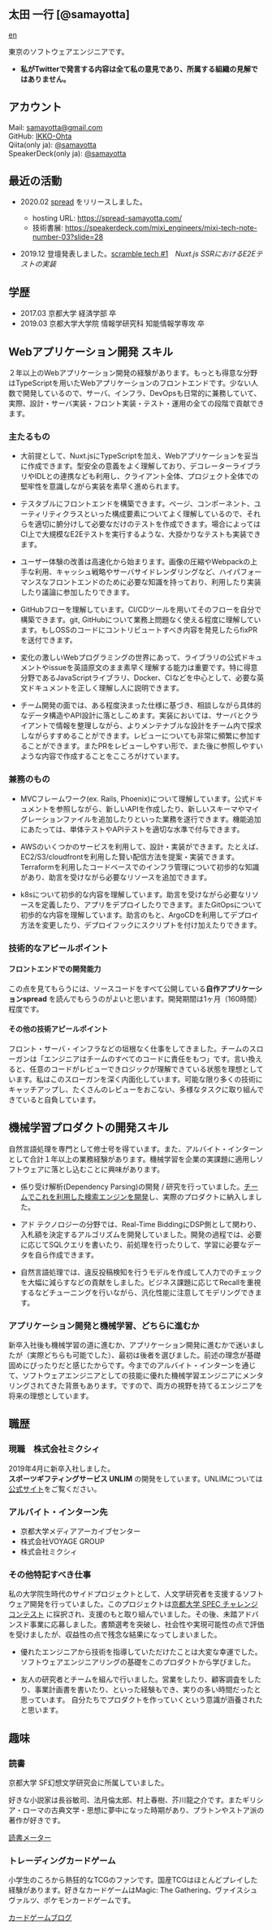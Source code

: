## 太田 一行 [@samayotta]
[en](./enREADME.md)

東京のソフトウェアエンジニアです。 

- **私がTwitterで発言する内容は全て私の意見であり、所属する組織の見解ではありません。**



## アカウント

Mail: samayotta@gmail.com  
GitHub: [IKKO-Ohta](https://github.com/IKKO-Ohta)  
Qiita(only ja): [@samayotta](https://qiita.com/samayotta)  
SpeakerDeck(only ja): [@samayotta](https://speakerdeck.com/samayotta)

## 最近の活動

- 2020.02 [spread](https://github.com/IKKO-Ohta/spread) をリリースしました。
  - hosting URL: https://spread-samayotta.com/
  - 技術書展: https://speakerdeck.com/mixi_engineers/mixi-tech-note-number-03?slide=28

- 2019.12 登壇発表しました。[scramble tech #1](https://scramble.connpass.com/event/157710/?utm_campaign=recent_events&utm_source=feed&utm_medium=atom)　*Nuxt.js SSRにおけるE2Eテストの実装*

## 学歴

- 2017.03 京都大学 経済学部 卒
- 2019.03 京都大学大学院 情報学研究科 知能情報学専攻 卒


## Webアプリケーション開発 スキル

２年以上のWebアプリケーション開発の経験があります。もっとも得意な分野はTypeScriptを用いたWebアプリケーションのフロントエンドです。少ない人数で開発しているので、サーバ、インフラ、DevOpsも日常的に兼務していて、実際、設計・サーバ実装・フロント実装・テスト・運用の全ての段階で貢献できます。


### 主たるもの
 - 大前提として、Nuxt.jsにTypeScriptを加え、Webアプリケーションを妥当に作成できます。型安全の意義をよく理解しており、デコレーターライブラリやIDLとの連携なども利用し、クライアント全体、プロジェクト全体での堅牢性を意識しながら実装を素早く進められます。 
 
- テスタブルにフロントエンドを構築できます。ページ、コンポーネント、ユーティリティクラスといった構成要素についてよく理解しているので、それらを適切に腑分けして必要なだけのテストを作成できます。場合によってはCI上で大規模なE2Eテストを実行するような、大掛かりなテストも実装できます。

- ユーザー体験の改善は高速化から始まります。画像の圧縮やWebpackの上手な利用、キャッシュ戦略やサーバサイドレンダリングなど、ハイパフォーマンスなフロントエンドのために必要な知識を持っており、利用したり実装したり議論に参加したりできます。  

- GitHubフローを理解しています。CI/CDツールを用いてそのフローを自分で構築できます。git, GitHubについて業務上問題なく使える程度に理解しています。もしOSSのコードにコントリビュートすべき内容を発見したらfixPRを送付できます。

- 変化の激しいWebプログラミングの世界にあって、ライブラリの公式ドキュメントやissueを英語原文のまま素早く理解する能力は重要です。特に得意分野であるJavaScriptライブラリ、Docker、CIなどを中心として、必要な英文ドキュメントを正しく理解し人に説明できます。  

- チーム開発の面では、ある程度決まった仕様に基づき、相談しながら具体的なデータ構造やAPI設計に落としこめます。実装においては、サーバとクライアントで情報を整理しながら、よりメンテナブルな設計をチーム内で探求しながらすすめることができます。レビューについても非常に頻繁に参加することができます。またPRをレビューしやすい形で、また後に参照しやすいような内容で作成することをこころがけています。 

### 兼務のもの

- MVCフレームワーク(ex. Rails, Phoenix)について理解しています。公式ドキュメントを参照しながら、新しいAPIを作成したり、新しいスキーマやマイグレーションファイルを追加したりといった業務を遂行できます。機能追加にあたっては、単体テストやAPIテストを適切な水準で付与できます。

- AWSのいくつかのサービスを利用して、設計・実装ができます。たとえば、EC2/S3/cloudfrontを利用した賢い配信方法を提案・実装できます。Terraformを利用したコードベースでのインフラ管理について初歩的な知識があり、助言を受けながら必要なリソースを追加できます。

- k8sについて初歩的な内容を理解しています。助言を受けながら必要なリソースを定義したり、アプリをデプロイしたりできます。またGitOpsについて初歩的な内容を理解しています。助言のもと、ArgoCDを利用してデプロイ方法を変更したり、デプロイフックにスクリプトを付け加えたりできます。
  
### 技術的なアピールポイント

#### フロントエンドでの開発能力

この点を見てもらうには、ソースコードをすべて公開している**自作アプリケーションspread** を読んでもらうのがよいと思います。開発期間は1ヶ月（160時間）程度です。

#### その他の技術アピールポイント

フロント・サーバ・インフラなどの垣根なく仕事をしてきました。チームのスローガンは「エンジニアはチームのすべてのコードに責任をもつ」です。言い換えると、任意のコードがレビューできロジックが理解できている状態を理想としています。私はこのスローガンを深く内面化しています。可能な限り多くの技術にキャッチアップし、たくさんのレビューをおこない、多様なタスクに取り組んできていると自負しています。

## 機械学習プロダクトの開発スキル

自然言語処理を専門として修士号を得ています。また、アルバイト・インターンとして合計１年以上の業務経験があります。機械学習を企業の実課題に適用しソフトウェアに落とし込むことに興味があります。

- 係り受け解析(Dependency Parsing)の開発 / 研究を行っていました。[チームでこれを利用した検索エンジンを開発](https://github.com/IKKO-Ohta/Text2Feature)し、実際のプロダクトに納入しました。
 
- アド テクノロジーの分野では、Real-Time BiddingにDSP側として関わり、入札額を決定するアルゴリズムを開発していました。開発の過程では、必要に応じてSQLクエリを書いたり、前処理を行ったりして、学習に必要なデータを自ら作成できます。

- 自然言語処理では、違反投稿検知を行うモデルを作成して人力でのチェックを大幅に減らすなどの貢献をしました。ビジネス課題に応じてRecallを重視するなどチューニングを行いながら、汎化性能に注意してモデリングできます。

### アプリケーション開発と機械学習、どちらに進むか

新卒入社後も機械学習の道に進むか、アプリケーション開発に進むかで迷いましたが（実際どちらも可能でした）、最初は後者を選びました。前述の理念が基礎固めにぴったりだと感じたからです。今までのアルバイト・インターンを通じて、ソフトウェアエンジニアとしての技能に優れた機械学習エンジニアにメンタリングされてきた背景もあります。ですので、両方の視野を持てるエンジニアを将来の理想としています。

## 職歴

### 現職　株式会社ミクシィ 

2019年4月に新卒入社しました。  
**スポーツギフティングサービス UNLIM** の開発をしています。UNLIMについては[公式サイト](https://unlim.team/)をご覧ください。


### アルバイト・インターン先

- 京都大学メディアアーカイブセンター
- 株式会社VOYAGE GROUP
- 株式会社ミクシィ

### その他特記すべき仕事

私の大学院生時代のサイドプロジェクトとして、人文学研究者を支援するソフトウェア開発を行っていました。このプロジェクトは[京都大学 SPEC チャレンジコンテスト](http://www.kikin.kyoto-u.ac.jp/spec/2017/05.html) に採択され、支援のもと取り組んでいました。その後、未踏アドバンスド事業に応募しました。書類選考を突破し、社会性や実現可能性の点で評価を受けましたが、収益性の点で残念な結果になってしまいました。

- 優れたエンジニアから技術を指導していただけたことは大変な幸運でした。ソフトウェアエンジニアリングの基礎をこのプロダクトから学びました。

- 友人の研究者とチームを組んで行いました。営業をしたり、顧客調査をしたり、事業計画書を書いたり、といった経験もでき、実りの多い時間だったと思っています。 自分たちでプロダクトを作っていくという意識が涵養されたと思います。


## 趣味

### 読書

京都大学 SF幻想文学研究会に所属していました。

好きな小説家は長谷敏司、法月倫太郎、村上春樹、芥川龍之介です。またギリシア・ローマの古典文学・思想に夢中になった時期があり、プラトンやストア派の著作が好きです。

[読書メーター](https://bookmeter.com/users/304053)

### トレーディングカードゲーム

小学生のころから熱狂的なTCGのファンです。国産TCGはほとんどプレイした経験があります。好きなカードゲームはMagic: The Gathering、ヴァイスシュヴァルツ、ポケモンカードゲームです。

[カードゲームブログ](https://note.com/samayotta)
